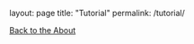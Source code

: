layout: page
title: "Tutorial"
permalink: /tutorial/

 <a href="https://kaseypocius.github.io/MUMT306-MagicMappedKettle/about"> Back to the About</a>
